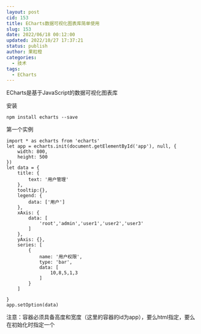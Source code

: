 ```yaml
---
layout: post
cid: 153
title: ECharts数据可视化图表库简单使用
slug: 153
date: 2022/06/18 00:12:00
updated: 2022/10/27 17:37:21
status: publish
author: 果粒橙
categories: 
  - 技术
tags: 
  - ECharts
---
```



ECharts是基于JavaScript的数据可视化图表库

安装

    npm install echarts --save


第一个实例

    import * as echarts from 'echarts'
    let app = echarts.init(document.getElementById('app'), null, {
        width: 800,
        height: 500
    })
    let data = {
        title: {
            text: '用户管理'
        },
        tooltip:{},
        legend: {
            data: ['用户']
        },
        xAxis: {
            data: [
                'root','admin','user1','user2','user3'
            ]
        },
        yAxis: {},
        series: [
            {
                name: '用户权限',
                type: 'bar',
                data: [
                    10,8,5,1,3
                ]
            }
        ]
        
    }
    app.setOption(data)


注意：容器必须具备高度和宽度（这里的容器的id为app），要么html指定，要么在初始化时指定一个
